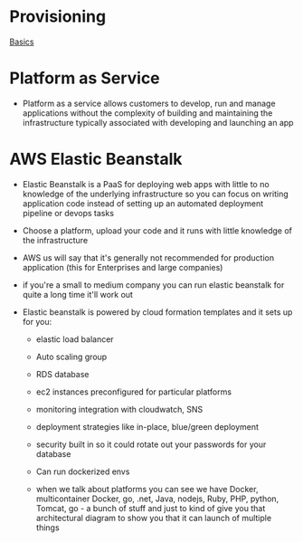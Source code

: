 # Provisioning

[Basics](prov1.png)

# Platform as Service

- Platform as a service allows customers to develop, run and manage applications without the complexity of building and maintaining the infrastructure typically associated with developing and launching an app 


# AWS Elastic Beanstalk

- Elastic Beanstalk is a PaaS for deploying web apps with little to no knowledge of the underlying infrastructure so you can focus on writing application code instead of setting up an automated deployment pipeline or devops tasks 

- Choose a platform, upload your code and it runs with little knowledge of the infrastructure 
- AWS us will say that it's generally not recommended for production application (this for Enterprises and large companies) 
- if you're a small to medium company you can run elastic beanstalk for quite a long time it'll work out 

- Elastic beanstalk is powered by cloud formation templates and it sets up for you: 
	- elastic load balancer 
	- Auto scaling group 
	- RDS database
	- ec2 instances preconfigured for particular platforms
	- monitoring integration with cloudwatch, SNS 
	- deployment strategies like in-place, blue/green deployment 
	- security built in so it could rotate out your passwords for your database
	- Can run dockerized envs

	- when we talk about platforms you can see we have Docker, multicontainer Docker, go, .net, Java, nodejs, Ruby, PHP, python, Tomcat, go  - a bunch of stuff and just to kind of give you that architectural diagram to show you that it can launch of multiple things

